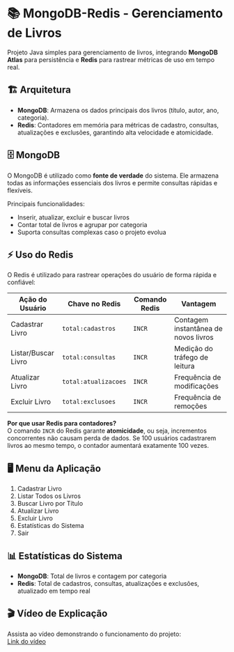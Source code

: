 # 📚 MongoDB-Redis - Gerenciamento de Livros

Projeto Java simples para gerenciamento de livros, integrando **MongoDB Atlas** para persistência e **Redis** para rastrear métricas de uso em tempo real.

## 🏗️ Arquitetura

- **MongoDB**: Armazena os dados principais dos livros (título, autor, ano, categoria).  
- **Redis**: Contadores em memória para métricas de cadastro, consultas, atualizações e exclusões, garantindo alta velocidade e atomicidade.

## 🗄️ MongoDB

O MongoDB é utilizado como **fonte de verdade** do sistema. Ele armazena todas as informações essenciais dos livros e permite consultas rápidas e flexíveis.  

Principais funcionalidades:

- Inserir, atualizar, excluir e buscar livros  
- Contar total de livros e agrupar por categoria  
- Suporta consultas complexas caso o projeto evolua  

## ⚡ Uso do Redis

O Redis é utilizado para rastrear operações do usuário de forma rápida e confiável:

| Ação do Usuário     | Chave no Redis       | Comando Redis | Vantagem |
|--------------------|-------------------|---------------|----------|
| Cadastrar Livro     | `total:cadastros`  | `INCR`        | Contagem instantânea de novos livros |
| Listar/Buscar Livro | `total:consultas`  | `INCR`        | Medição do tráfego de leitura |
| Atualizar Livro     | `total:atualizacoes`| `INCR`       | Frequência de modificações |
| Excluir Livro       | `total:exclusoes`  | `INCR`        | Frequência de remoções |

**Por que usar Redis para contadores?**  
O comando `INCR` do Redis garante **atomicidade**, ou seja, incrementos concorrentes não causam perda de dados. Se 100 usuários cadastrarem livros ao mesmo tempo, o contador aumentará exatamente 100 vezes.

## 🖥️ Menu da Aplicação

1. Cadastrar Livro  
2. Listar Todos os Livros  
3. Buscar Livro por Título  
4. Atualizar Livro  
5. Excluir Livro  
6. Estatísticas do Sistema  
0. Sair  

## 📊 Estatísticas do Sistema

- **MongoDB**: Total de livros e contagem por categoria  
- **Redis**: Total de cadastros, consultas, atualizações e exclusões, atualizado em tempo real  


## 🎬 Vídeo de Explicação

Assista ao vídeo demonstrando o funcionamento do projeto:  
[Link do vídeo](https://youtu.be/Ezj56VZnJik)

